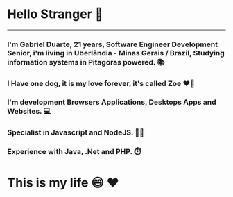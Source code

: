 # Hello Stranger 👋

---

### I'm Gabriel Duarte, 21 years, Software Engineer Development Senior, i'm living in Uberlândia - Minas Gerais / Brazil, Studying information systems in Pitagoras powered. 📚

### I Have one dog, it is my love forever, it's called Zoe ❤️🐶

### I'm development Browsers Applications, Desktops Apps and Websites. 💻

### Specialist in Javascript and NodeJS. 👨‍💻

### Experience with Java, .Net and PHP. ⏱️

# This is my life 😄 ❤️ 
